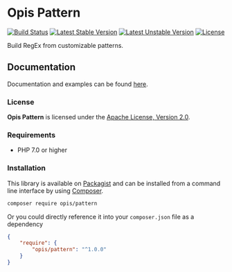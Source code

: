 # Opis Pattern
[![Build Status](https://travis-ci.org/opis/pattern.svg?branch=master)](https://travis-ci.org/opis/pattern)
[![Latest Stable Version](https://poser.pugx.org/opis/pattern/version.png)](https://packagist.org/packages/opis/pattern)
[![Latest Unstable Version](https://poser.pugx.org/opis/pattern/v/unstable.png)](https//packagist.org/packages/opis/pattern)
[![License](https://poser.pugx.org/opis/pattern/license.png)](https://packagist.org/packages/opis/pattern)

Build RegEx from customizable patterns.

## Documentation

Documentation and examples can be found [here](https://www.opis.io/pattern).

### License

**Opis Pattern** is licensed under the [Apache License, Version 2.0](http://www.apache.org/licenses/LICENSE-2.0).

### Requirements

* PHP 7.0 or higher

### Installation

This library is available on [Packagist](https://packagist.org/packages/opis/pattern) 
and can be installed from a command line interface by using [Composer](http://getcomposer.org).

```bash
composer require opis/pattern
```

Or you could directly reference it into your `composer.json` file as a dependency

```json
{
    "require": {
        "opis/pattern": "^1.0.0"
    }
}
```